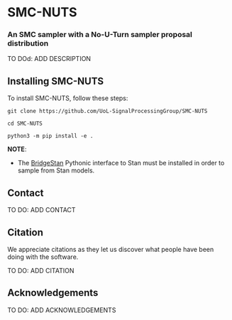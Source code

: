 # SMC-NUTS
### An SMC sampler with a No-U-Turn sampler proposal distribution 

TO DOd: ADD DESCRIPTION


## Installing SMC-NUTS

To install SMC-NUTS, follow these steps:

```
git clone https://github.com/UoL-SignalProcessingGroup/SMC-NUTS

cd SMC-NUTS

python3 -m pip install -e .
```

**NOTE**:
- The [BridgeStan](https://github.com/roualdes/bridgestan) Pythonic interface to Stan must be installed in order to sample from Stan models.

## Contact

TO DO: ADD CONTACT

## Citation

We appreciate citations as they let us discover what people have been doing with the software. 

TO DO: ADD CITATION

## Acknowledgements

TO DO: ADD ACKNOWLEDGEMENTS
